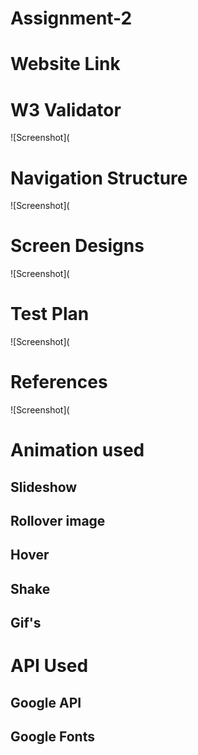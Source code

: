 # Assignment-2

# Website Link

# W3 Validator
![Screenshot](
# Navigation Structure
![Screenshot](
# Screen Designs
![Screenshot](


# Test Plan
![Screenshot](

# References
![Screenshot](

# Animation used
## Slideshow
## Rollover image
## Hover 
## Shake
## Gif's

# API Used
## Google API
## Google Fonts  

